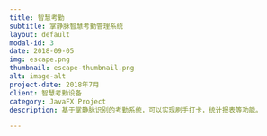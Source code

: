 ```yaml
---
title: 智慧考勤
subtitle: 掌静脉智慧考勤管理系统
layout: default
modal-id: 3
date: 2018-09-05
img: escape.png
thumbnail: escape-thumbnail.png
alt: image-alt
project-date: 2018年7月
client: 智慧考勤设备
category: JavaFX Project
description: 基于掌静脉识别的考勤系统，可以实现刷手打卡，统计报表等功能。

---
```


